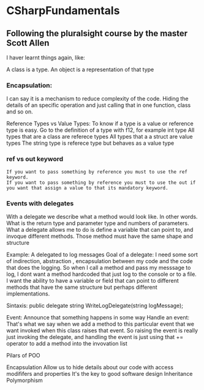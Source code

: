 # CSharpFundamentals
## Following the pluralsight course by  the master Scott Allen


I haver learnt things again, like:

A class is a type.
An object is a representation of that type

### Encapsulation:
I can say it is a mechanism to reduce complexity of the code. Hiding the details of an specific operation and just calling that in one function, class and so on.

Reference Types vs Value Types:
  To know if a type is a value or reference type is easy. 
  Go to the definition of a type with f12, 
  for example int type
  All types that are a class  are referece types 
  All types that a a struct are value types
  The string type is referece type but behaves as a value type

  ### ref vs out keyword
    If you want to pass something by reference you must to use the ref keyword.
    If you want to pass something by reference you must to use the out if you want that assign a value to that its mandatory keyword.
    
 ### Events with delegates
 
  With a delegate we describe what a method would look like. In other words. What is the return type and parameter type and numbers of parameters.
  What a delegate allows me to do is define a variable that can point to, and invoque different methods.
  Those method must have the same shape and structure 
  
  Example:
  A delegated to log messages
  Goal of a delegate:
  I need some sort of indirection, abstraction , encapsulation between my code and the code that does the logging.
  So when I call a method and pass my messsage to log, I dont want a method hardcoded that just log to the console or to a file.
  I want the ability to have a variable or field that can point to different methods that have the same structure but perhaps different implementations.
  
  Sintaxis:
  public delegate string WriteLogDelegate(string logMessage);
  
  Event:
  Announce that something happens in some way
  Handle an event:
  That's what we say when we add a method to this particular event that we want invoked when this class raises that event.
  So raising the event is really just invoking the delegate, and handling the event is just using that += operator to add a method into  the invovation list
  
  
  Pilars of POO
  
  Encapsulation
      Allow us to hide details about our code with access modififers and properties
      It's the key to good software design
  Inheritance
  Polymorphism
